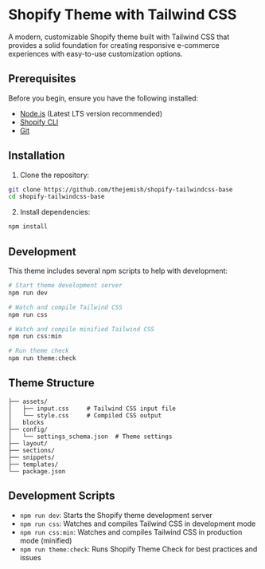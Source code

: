 # Shopify Theme with Tailwind CSS

A modern, customizable Shopify theme built with Tailwind CSS that provides a solid foundation for creating responsive e-commerce experiences with easy-to-use customization options.

## Prerequisites

Before you begin, ensure you have the following installed:
- [Node.js](https://nodejs.org/) (Latest LTS version recommended)
- [Shopify CLI](https://shopify.dev/docs/api/shopify-cli)
- [Git](https://git-scm.com/)

## Installation

1. Clone the repository:
```bash
git clone https://github.com/thejemish/shopify-tailwindcss-base
cd shopify-tailwindcss-base
```

2. Install dependencies:
```bash
npm install
```

## Development

This theme includes several npm scripts to help with development:

```bash
# Start theme development server
npm run dev

# Watch and compile Tailwind CSS
npm run css

# Watch and compile minified Tailwind CSS
npm run css:min

# Run theme check
npm run theme:check
```

## Theme Structure

```
├── assets/
│   ├── input.css     # Tailwind CSS input file
│   └── style.css     # Compiled CSS output
│   blocks
├── config/
│   └── settings_schema.json  # Theme settings
├── layout/
├── sections/
├── snippets/
├── templates/
└── package.json
```

## Development Scripts

- `npm run dev`: Starts the Shopify theme development server
- `npm run css`: Watches and compiles Tailwind CSS in development mode
- `npm run css:min`: Watches and compiles Tailwind CSS in production mode (minified)
- `npm run theme:check`: Runs Shopify Theme Check for best practices and issues